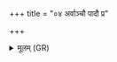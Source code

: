 +++
title = "०४ अर्वाञ्चौ पादौ प्र"

+++
<details><summary>मूलम् (GR)</summary>

अर्वाञ्चौ पादौ प्र हर-  
-अर्वाचीनं मनस् तव ।  
अर्वाचीनस्य ते अतः  
पराङ् मन्युं नि वर्तताम् ॥ +++(Bhatt. manyuṃ(⟨ nyuḥ)+++
</details>
